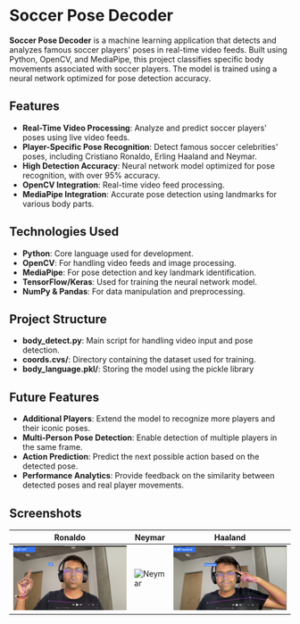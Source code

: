 # Soccer Pose Decoder

**Soccer Pose Decoder** is a machine learning application that detects and analyzes famous soccer players' poses in real-time video feeds. Built using Python, OpenCV, and MediaPipe, this project classifies specific body movements associated with soccer players. The model is trained using a neural network optimized for pose detection accuracy.

## Features

- **Real-Time Video Processing**: Analyze and predict soccer players' poses using live video feeds.
- **Player-Specific Pose Recognition**: Detect famous soccer celebrities' poses, including Cristiano Ronaldo, Erling Haaland and Neymar.
- **High Detection Accuracy**: Neural network model optimized for pose recognition, with over 95% accuracy.
- **OpenCV Integration**: Real-time video feed processing.
- **MediaPipe Integration**: Accurate pose detection using landmarks for various body parts.

## Technologies Used

- **Python**: Core language used for development.
- **OpenCV**: For handling video feeds and image processing.
- **MediaPipe**: For pose detection and key landmark identification.
- **TensorFlow/Keras**: Used for training the neural network model.
- **NumPy & Pandas**: For data manipulation and preprocessing.

## Project Structure

- **body_detect.py**: Main script for handling video input and pose detection.
- **coords.cvs/**: Directory containing the dataset used for training.
- **body_language.pkl/**: Storing the model using the pickle library

## Future Features

- **Additional Players**: Extend the model to recognize more players and their iconic poses.
- **Multi-Person Pose Detection**: Enable detection of multiple players in the same frame.
- **Action Prediction**: Predict the next possible action based on the detected pose.
- **Performance Analytics**: Provide feedback on the similarity between detected poses and real player movements.

## Screenshots

| Ronaldo | Neymar | Haaland |
|----------------|--------------------|----------------|
| ![Ronaldo](screenshots/CR7.png) | ![Neymar](screenshots/Ney.png) | ![Haaland](screenshots/Erling.png) |
